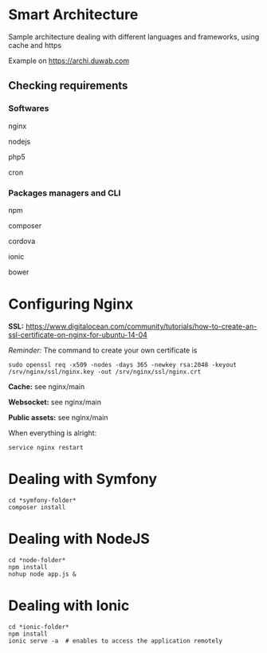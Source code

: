 # Smart Architecture

Sample architecture dealing with different languages and frameworks, using cache and https

Example on https://archi.duwab.com


## Checking requirements
### Softwares
nginx

nodejs

php5

cron

### Packages managers and CLI
npm

composer

cordova

ionic

bower

# Configuring Nginx
**SSL:** https://www.digitalocean.com/community/tutorials/how-to-create-an-ssl-certificate-on-nginx-for-ubuntu-14-04

*Reminder:* The command to create your own certificate is
```
sudo openssl req -x509 -nodes -days 365 -newkey rsa:2048 -keyout /srv/nginx/ssl/nginx.key -out /srv/nginx/ssl/nginx.crt
```

**Cache:** see nginx/main

**Websocket:** see nginx/main

**Public assets:** see nginx/main

When everything is alright:
```
service nginx restart
```

# Dealing with Symfony
```
cd *symfony-folder*
composer install
```


# Dealing with NodeJS
```
cd *node-folder*
npm install
nohup node app.js &
```


# Dealing with Ionic
```
cd *ionic-folder*
npm install
ionic serve -a  # enables to access the application remotely
```
